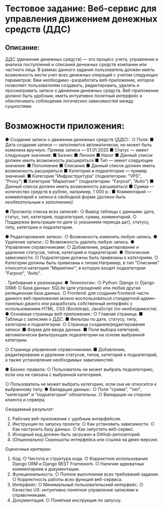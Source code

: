 # Тестовое задание: Веб-сервис для управления движением денежных средств (ДДС)
## Описание:
ДДС (движение денежных средств) — это процесс учета, управления и анализа
поступлений и списаний денежных средств компании или частного лица. В рамках
данного задания пользователь должен иметь возможность вести учет всех денежных
операций с учетом следующих параметров:
Вам необходимо -разработать веб-приложение, которое позволяет пользователям
создавать, редактировать, удалять и просматривать записи о движении денежных
средств. Веб-приложение должно быть удобным, иметь интуитивно понятный
интерфейс и обеспечивать соблюдение логических зависимостей между сущностями.

# Возможности приложения:
● Создание записи о движении денежных средств (ДДС)::
○ Поля:
■ Дата создания записи — заполняется автоматически, но может
быть изменена вручную. Пример записи — 01.01.2025
■ Статус — имеет следующие значения:
■ Бизнес
■ Личное
■ Налог
■ Данный список должен иметь возможность расширяться
■ Тип — имеет следующие значения:
■ Пополнение
■ Списание
■ Данный список должен иметь возможность расширяться
■ Категория и подкатегория — пример значений:
■ Категория “Инфраструктура” (подкатегории: "VPS", "Proxy")
■ Категория “Маркетинг” (подкатегории: "Farpost", "Avito")
■ Данный список должен иметь возможность расширяться
■ Сумма — количество средств в рублях, например, 1 000 р.:
■ Комментарий — комментарий к записи в свободной форме
*(должен быть необязательным к заполнению)*:

● Просмотр списка всех записей::
○ Вывод таблицы с данными: дата, статус, тип, категория, подкатегория,
сумма, комментарий.
○ Поддержка фильтрации по дате (с указанием периода дат), статусу, типу,
категории и подкатегории.

● Редактирование записи::
○ Возможность изменить любую запись.
● Удаление записи::
○ Возможность удалить любую запись.
● Управление справочниками:
○ Добавление, редактирование и удаление статусов, типов, категорий и
подкатегорий.
● Логические зависимости:
○ Подкатегории должны быть привязаны к категориям.
○ Категории должны быть привязаны к типам.Например, в тип “Списание”
относится категория “Маркетинг”, в которую входят подкатегории
"Farpost", "Avito".

.
Требования к реализации:
● Технологии::
○ Python: Django (с Django ORM)
○ База данных: SQLite (для упрощения) или любая другая реляционная
база данных.
○ Frontend: для создания frontend-части данного веб-приложения можно
воспользоваться стандартной админ-панелью джанго или разработать
собственный интерфейс с использованием HTML, CSS (Bootstrap),
JavaScript (по необходимости).
● Основные страницы веб-приложения::
○ Главная страница:
■ Таблица с записями о ДДС.
■ Фильтры по дате, статусу, типу, категории и подкатегории.
○ Страница создания/редактирования записи:
■ Форма для ввода данных.
■ Поле выбора категорий, автоматически фильтрующее
подкатегории на основе выбранной категории.

○ Страница управления справочниками:
■ Добавление, редактирование и удаление статусов, типов,
категорий и подкатегорий, а также установление необходимых
зависимостей.

● Бизнес-правила:
○ Пользователь не может выбрать подкатегорию, если она не связана с
выбранной категорией.

○ Пользователь не может выбрать категорию, если она не относится к
выбранному типу.
● Валидация данных::
○ Поля "сумма", "тип", "категория" и "подкатегория" обязательны.
○ Валидация на стороне клиента и сервера.

Ожидаемый результат:
1. Рабочее веб-приложение с удобным интерфейсом.
2. Инструкция по запуску проекта:
○ Как установить зависимости.
○ Как настроить базу данных.
○ Как запустить веб-сервис.
3. Исходный код должен быть загружен в GitHub-репозиторий.
4. (Опционально) Скриншоты интерфейса или ссылка на демо-версию.

Оценочные критерии:
1. Код:
○ Чистота и структура кода.
○ Корректное использование Django ORM и Django REST Framework.
○ Наличие адекватных комментариев и документации.
2. Функциональность:
○ Полное выполнение всех требований задания.
○ Корректность работы всех функций веб-сервиса.
3. Интерфейс:
○ Минимальный пользовательский интерфейс.
○ Качество UX: интуитивно понятное управление записями и
справочниками.
4. Документация:
○ Понятная инструкция по запуску.